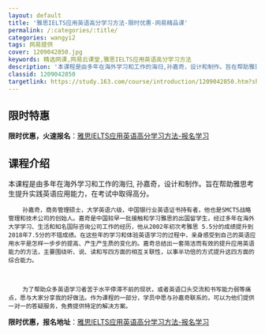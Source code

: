 ```yaml
---
layout: default
title: '雅思IELTS应用英语高分学习方法-限时优惠-网易精品课'
permalink: /:categories/:title/
categories: wangyi2
tags: 网易提供
cover: 1209042850.jpg
keywords: 精选网课,网易云课堂,雅思IELTS应用英语高分学习方法
description: '本课程是由多年在海外学习和工作的海归,孙嘉奇，设计和制作。旨在帮助雅思考生提升实践英语应用能力，在考试中取得高分。孙嘉奇'
classid: 1209042850
targetlink: https://study.163.com/course/introduction/1209042850.htm?share=1&shareId=1025206652&utm_campaign=share&utm_medium=iphoneShare&utm_source=&utm_u=1025206652
---
```


## 限时特惠

**限时优惠，火速报名**：[雅思IELTS应用英语高分学习方法-报名学习](https://study.163.com/course/introduction/1209042850.htm?share=1&shareId=1025206652&utm_campaign=share&utm_medium=iphoneShare&utm_source=&utm_u=1025206652)

## 课程介绍

本课程是由多年在海外学习和工作的海归, 孙嘉奇，设计和制作。旨在帮助雅思考生提升实践英语应用能力，在考试中取得高分。



        孙嘉奇，商务管理硕士，大学英语六级，中国银行业英语证书持有者，他也是SMCTS战略管理和技术公司的创始人。嘉奇是中国较早一批接触和学习雅思的出国留学生，经过多年在海外大学学习、生活和知名国际咨询公司工作的经历，他从2002年初次考雅思 5.5分的成绩提升到2018年7.5分的不错成绩。在这些年的学习和体验英语学习的过程中，亲身感受到自己的英语应用水平是怎样一步步的提高、产生产生质的变化的。嘉奇总结出一套简洁而有效的提升应用英语能力的方法，主要围绕听、说、读和写四方面的相互关联性，以事半功倍的方式提升这四方面的综合能力。



        为了帮助众多英语学习者苦于水平停滞不前的现状，或者英语口头交流和书写能力弱等痛点，愿与大家分享我的好做法。作为课程的一部分，学员中愿与孙嘉奇联系的，可以为他们提供一对一的答疑服务，免费提供特定的解决方案。

**限时优惠，报名地址**：[雅思IELTS应用英语高分学习方法-报名学习](https://study.163.com/course/introduction/1209042850.htm?share=1&shareId=1025206652&utm_campaign=share&utm_medium=iphoneShare&utm_source=&utm_u=1025206652)


